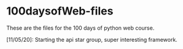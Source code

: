 # 100daysofWeb-files
These are the files for the 100 days of python web course.

[11/05/20]: Starting the api star group, super interesting framework.
